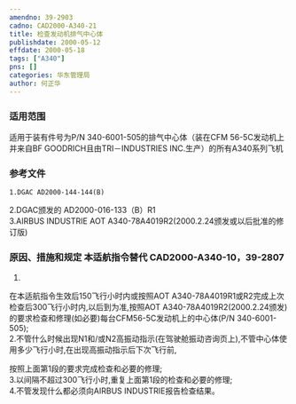 ```yaml
---
amendno: 39-2903  
cadno: CAD2000-A340-21  
title: 检查发动机排气中心体  
publishdate: 2000-05-12  
effdate: 2000-05-18  
tags: ["A340"]  
pns: []  
categories: 华东管理局  
author: 何正华  
---
```

  
### 适用范围  
适用于装有件号为P/N 340-6001-505的排气中心体（装在CFM 56-5C发动机上并来自BF GOODRICH且由TRI－INDUSTRIES INC.生产）的所有A340系列飞机  
  
<!--more-->  
### 参考文件  
    1.DGAC AD2000-144-144(B)  
2.DGAC颁发的 AD2000-016-133（B）R1  
    3.AIRBUS INDUSTRIE AOT A340-78A4019R2(2000.2.24颁发或以后批准的修订版)  
  
### 原因、措施和规定 本适航指令替代 CAD2000-A340-10，39-2807  
1.  
在本适航指令生效后150飞行小时内或按照AOT A340-78A4019R1或R2完成上次检查后300飞行小时内,以后到为准,按照AOT A340-78A4019R2(2000.2.24颁发)的要求检查和修理(如必要)每台CFM56-5C发动机上的中心体(P/N 340-6001-505);  
    2.不管什么时候出现N1和/或N2高振动指示(在驾驶舱振动咨询页上),不管中心体使用多少飞行小时,在出现高振动指示后下次飞行前,  
  
  
按照上面第1段的要求完成检查和必要的修理;  
    3.以间隔不超过300飞行小时,重复上面第1段的检查和必要的修理;  
    4.不管发现什么都必须向AIRBUS INDUSTRIE报告检查结果。  
